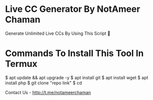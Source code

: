 # Live CC Generator By NotAmeer Chaman
Generate Unlimited Live CCs By Using This Script 🥶

# Commands To Install This Tool In Termux
$ apt update && apt upgrade -y
$ apt install git
$ apt install wget
$ apt install php
$ git clone "repo link"
$ cd 

Contact Us -
http://t.me/notameerchaman
